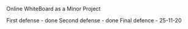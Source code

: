 Online WhiteBoard as a Minor Project

First defense - done
Second defense - done
Final defence - 25-11-20